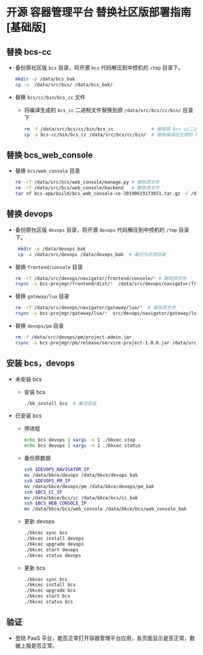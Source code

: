 # 开源 容器管理平台 替换社区版部署指南[基础版]

## 替换 bcs-cc

- 备份原社区版 `bcs` 目录，将开源 `bcs` 代码解压到中控机的 `/tmp` 目录下。

  ```bash
  mkdir -p /data/bcs_bak
  cp -a  /data/src/bcs/ /data/bcs_bak/
  ```

- 替换 `bcs/cc/bin/bcs_cc` 文件

  - 将编译生成的 `bcs_cc` 二进制文件替换到原 `/data/src/bcs/cc/bin/` 目录下

    ```bash
    rm -f /data/src/bcs/cc/bin/bcs_cc              # 删除原 bcs_cc二进制文件
    cp -a bcs-cc/bin/bcs_cc /data/src/bcs/cc/bin/  # 替换编译后生成的 bcs_cc 二进制文件
    ```

## 替换 bcs_web_console

- 替换 `bcs/web_console` 目录

  ```bash
  rm -rf /data/src/bcs/web_console/manage.py # 删除原文件
  rm -rf /data/src/bcs/web_console/backend   # 删除原文件
  tar xf bcs-app/build/bcs_web_console-ce-20190619173651.tar.gz -C /data/src/  # 将开源构建的 backend 目录同步到 src下
  ```

## 替换 devops

- 备份原社区版 `devops` 目录，将开源 `devops` 代码解压到中控机的 `/tmp` 目录下。

  ```bash
   mkdir -p /data/devops_bak
   cp -a /data/src/devops /data/devops_bak  # 备份为开源目录
  ```

- 替换 `frontend/console` 目录

  ```bash
  rm -rf /data/src/devops/navigator/frontend/console/* # 删除原文件
  rsync -a bcs-projmgr/frontend/dist/*  /data/src/devops/navigator/frontend/console/ # 更新开源文件
  ```

- 替换 `gateway/lua` 目录

  ```bash
  rm -rf /data/src/devops/navigator/gateway/lua/*  # 删除原文件
  rsync -a bcs-projmgr/gateway/lua/*  src/devops/navigator/gateway/lua
  ```

- 替换 `devops/pm` 目录
  ```bash
  rm -f /data/src/devops/pm/project-admin.jar
  rsync -a bcs-projmgr/pm/release/service-project-1.0.0.jar /data/src/devops/pm/project-admin.jar
  ```

## 安装 bcs，devops

- 未安装 bcs
  - 安装 bcs

    ```bash
    ./bk_install bcs  # 集成安装
    ```

- 已安装 bcs
  - 停进程

    ```bash
    echo bcs devops | xargs -n 1 ./bkcec stop
    echo bcs devops | xargs -n 1 ./bkcec status
    ```

  - 备份原数据

    ```bash
    ssh $DEVOPS_NAVIGATOR_IP
    mv /data/bkce/devops /data/bkce/devops_bak
    ssh $DEVOPS_PM_IP
    mv /data/bkce/devops/pm /data/bkce/devops/pm_bak
    ssh $BCS_CC_IP
    mv /data/bkce/bcs/cc /data/bkce/bcs/cc_bak
    ssh $BCS_WEB_CONSOLE_IP
    mv /data/bkce/bcs/web_console /data/bkce/bcs/web_console_bak
    ```

  - 更新 devops

    ```bash
    ./bkcec sync bcs
    ./bkcec install devops
    ./bkcec upgrade devops
    ./bkcec start devops
    ./bkcec status devops
    ```

  - 更新 bcs

    ```bash
    ./bkcec sync bcs
    ./bkcec install bcs
    ./bkcec upgrade bcs
    ./bkcec start bcs
    ./bkcec status bcs
    ```

## 验证

- 登陆 PaaS 平台，能否正常打开容器管理平台应用，各页面显示是否正常，数据上报是否正常。

